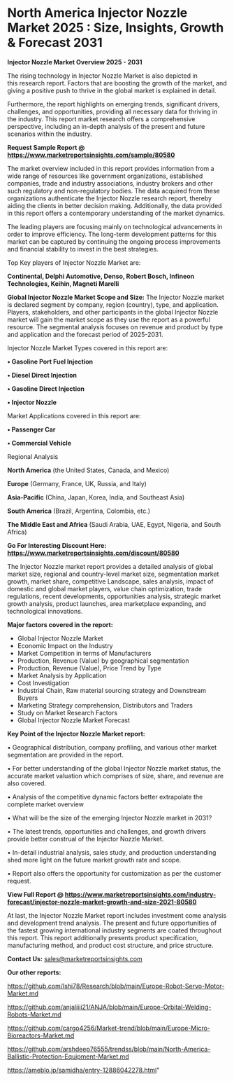 # North America Injector Nozzle Market 2025 : Size, Insights, Growth & Forecast 2031

<Strong> Injector Nozzle Market Overview 2025 - 2031</strong>

The rising technology in Injector Nozzle Market is also depicted in this research report. Factors that are boosting the growth of the market, and giving a positive push to thrive in the global market is explained in detail.

Furthermore, the report highlights on emerging trends, significant drivers, challenges, and opportunities, providing all necessary data for thriving in the industry. This report market research offers a comprehensive perspective, including an in-depth analysis of the present and future scenarios within the industry.

<strong>Request Sample Report @ <a href=https://www.marketreportsinsights.com/sample/80580>https://www.marketreportsinsights.com/sample/80580</a></strong>

The market overview included in this report provides information from a wide range of resources like government organizations, established companies, trade and industry associations, industry brokers and other such regulatory and non-regulatory bodies. The data acquired from these organizations authenticate the Injector Nozzle research report, thereby aiding the clients in better decision making. Additionally, the data provided in this report offers a contemporary understanding of the market dynamics.

The leading players are focusing mainly on technological advancements in order to improve efficiency. The long-term development patterns for this market can be captured by continuing the ongoing process improvements and financial stability to invest in the best strategies.

Top Key players of Injector Nozzle Market are:

<strong>Continental, Delphi Automotive, Denso, Robert Bosch, Infineon Technologies, Keihin, Magneti Marelli</strong>

<strong><b>Global Injector Nozzle Market Scope and Size:</b></strong>
The Injector Nozzle market is declared segment by company, region (country), type, and application. Players, stakeholders, and other participants in the global Injector Nozzle market will gain the market scope as they use the report as a powerful resource. The segmental analysis focuses on revenue and product by type and application and the forecast period of 2025-2031.

Injector Nozzle Market Types covered in this report are:

<strong>• Gasoline Port Fuel Injection

• Diesel Direct Injection

• Gasoline Direct Injection

• Injector Nozzle</strong>

Market Applications covered in this report are:

<strong>• Passenger Car

• Commercial Vehicle</strong> 

Regional Analysis

<strong>North America</strong> (the United States, Canada, and Mexico)

<strong>Europe</strong> (Germany, France, UK, Russia, and Italy)

<strong>Asia-Pacific</strong> (China, Japan, Korea, India, and Southeast Asia)

<strong>South America</strong> (Brazil, Argentina, Colombia, etc.)

<strong>The Middle East and Africa</strong> (Saudi Arabia, UAE, Egypt, Nigeria, and South Africa)

<strong>Go For Interesting Discount Here: <a href=https://www.marketreportsinsights.com/discount/80580>https://www.marketreportsinsights.com/discount/80580</a></strong>

The Injector Nozzle market report provides a detailed analysis of global market size, regional and country-level market size, segmentation market growth, market share, competitive Landscape, sales analysis, impact of domestic and global market players, value chain optimization, trade regulations, recent developments, opportunities analysis, strategic market growth analysis, product launches, area marketplace expanding, and technological innovations.

<strong><b>Major factors covered in the report:</b></strong>
<ul>
  <li>Global Injector Nozzle Market </li>
  <li>Economic Impact on the Industry</li>
  <li>Market Competition in terms of Manufacturers</li>
  <li>Production, Revenue (Value) by geographical segmentation</li>
  <li>Production, Revenue (Value), Price Trend by Type</li>
  <li>Market Analysis by Application</li>
  <li>Cost Investigation</li>
  <li>Industrial Chain, Raw material sourcing strategy and Downstream Buyers</li>
  <li>Marketing Strategy comprehension, Distributors and Traders</li>
  <li>Study on Market Research Factors</li>
  <li>Global Injector Nozzle Market Forecast</li>
</ul>

<strong><b>Key Point of the Injector Nozzle Market report:</b></strong>

• Geographical distribution, company profiling, and various other market segmentation are provided in the report.

• For better understanding of the global Injector Nozzle market status, the accurate market valuation which comprises of size, share, and revenue are also covered.

• Analysis of the competitive dynamic factors better extrapolate the complete market overview

• What will be the size of the emerging Injector Nozzle market in 2031?

• The latest trends, opportunities and challenges, and growth drivers provide better construal of the Injector Nozzle Market.

• In-detail industrial analysis, sales study, and production understanding shed more light on the future market growth rate and scope.

• Report also offers the opportunity for customization as per the customer request.

<strong><b>View Full Report @ <a href=https://www.marketreportsinsights.com/industry-forecast/injector-nozzle-market-growth-and-size-2021-80580>https://www.marketreportsinsights.com/industry-forecast/injector-nozzle-market-growth-and-size-2021-80580</a></b></strong>


At last, the Injector Nozzle Market report includes investment come analysis and development trend analysis. The present and future opportunities of the fastest growing international industry segments are coated throughout this report. This report additionally presents product specification, manufacturing method, and product cost structure, and price structure.

<strong>Contact Us:</strong>
sales@marketreportsinsights.com

<strong>Our other reports:</strong>

<a href=https://github.com/Ishi78/Research/blob/main/Europe-Robot-Servo-Motor-Market.md>https://github.com/Ishi78/Research/blob/main/Europe-Robot-Servo-Motor-Market.md</a>

<a href=https://github.com/anjaliiii21/ANJA/blob/main/Europe-Orbital-Welding-Robots-Market.md>https://github.com/anjaliiii21/ANJA/blob/main/Europe-Orbital-Welding-Robots-Market.md</a>

<a href=https://github.com/cargo4256/Market-trend/blob/main/Europe-Micro-Bioreactors-Market.md>https://github.com/cargo4256/Market-trend/blob/main/Europe-Micro-Bioreactors-Market.md</a>

<a href=https://github.com/arshdeep76555/trendss/blob/main/North-America-Ballistic-Protection-Equipment-Market.md>https://github.com/arshdeep76555/trendss/blob/main/North-America-Ballistic-Protection-Equipment-Market.md</a>

<a href=https://ameblo.jp/samidha/entry-12886042278.html>https://ameblo.jp/samidha/entry-12886042278.html</a>"
